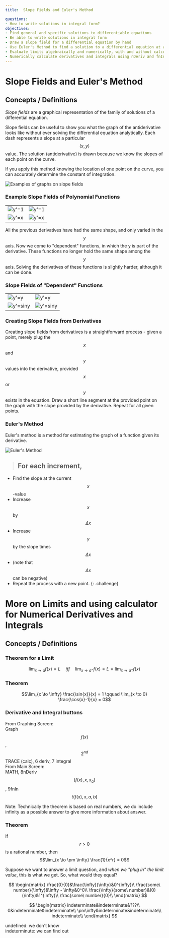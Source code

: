 ```yaml
---
title:  Slope Fields and Euler's Method

questions:
- How to write solutions in integral form?
objectives:
- Find general and specific solutions to differentiable equations
- Be able to write solutions in integral form
- Draw a slope field for a differential equation by hand
- Use Euler's Method to find a solution to a differential equation at a particular input value
- Evaluate limits algebraically and numerically, with and without calculator
- Numerically calculate derivatives and integrals using nDeriv and fnInt on calculator
---
```


#  Slope Fields and Euler's Method

## Concepts / Definitions

_Slope fields_ are a graphical representation of the family of solutions of a differential equation.

Slope fields can be useful to show you what the graph of the antiderivative looks like without ever solving the differential equation analytically.
Each dash represents a slope at a particular $$(x, y)$$ value.
The solution (antiderivative) is drawn because we know the slopes of each point on the curve.

If you apply this method knowing the location of one point on the curve, you can accurately determine the constant of integration.

![Examples of graphs on slope fields](../assets/calculus/6-1_example-slope-fields.png)

### Example Slope Fields of Polynomial Functions

| | |
--|--
![y'=1](../assets/calculus/6-1_y-prime-equals-one-field.svg) | ![y'=1](../assets/calculus/6-1_y-prime-equals-one-graph.png)
![y'=x](../assets/calculus/6-1_y-prime-equals-x-field.png) | ![y'=x](../assets/calculus/6-1_y-prime-equals-x-graph.png)


All the previous derivatives have had the same shape, and only varied in the $$y$$ axis.
Now we come to "dependent" functions, in which the y is part of the derivative. These functions no longer hold the same shape among the $$y$$ axis. Solving the derivatives of these functions is slightly harder, although it can be done.

### Slope Fields of "Dependent" Functions

| | |
--|--
![y'=y](../assets/calculus/6-1_y-prime-equals-y-field.png) | ![y'=y](../assets/calculus/6-1_y-prime-equals-y-graph.png)
![y'=siny](../assets/calculus/6-1_y-prime-equals-sine-y-field.png) | ![y'=siny](../assets/calculus/6-1_y-prime-equals-sine-y-graph.png)

### Creating Slope Fields from Derivatives

Creating slope fields from derivatives is a straightforward process - given a point, merely plug the $$x$$ and $$y$$ values into the derivative, provided $$x$$ or $$y$$ exists in the equation.
Draw a short line segment at the provided point on the graph with the slope provided by the derivative.
Repeat for all given points.

### Euler's Method

Euler's method is a method for estimating the graph of a function given its derivative.

![Euler's Method](../assets/calculus/6-1_euler-method.svg)

> ## For each increment,
- Find the slope at the current $$x$$-value
- Increase $$x$$ by $$\Delta x$$
- Increase $$y$$ by the slope times $$\Delta x$$
- (note that $$\Delta x$$ can be negative)
- Repeat the process with a new point.
{: .challenge}

# More on Limits and using calculator for Numerical Derivatives and Integrals


## Concepts / Definitions

### Theorem for a Limit

$$\lim_{x \to a} f(x) = L \quad iff \quad \lim_{x \to a^-} f(x) = L = \lim_{x \to a^+} f(x)$$

### Theorem

$$\lim_{x \to \infty} \frac{\sin{x}}{x} = 1 \qquad \lim_{x \to 0} \frac{\cos{x}-1}{x} = 0$$

### Derivative and Integral buttons

From Graphing Screen:<br>
Graph $$f(x)$$, $$2^{nd}$$ TRACE (calc), 6 deriv, 7 integral<br>
From Main Screen:<br>
MATH, 8nDeriv$$(f(x), x, x_a)$$, 9fnIn$$t(f(x), x, a, b)$$

Note: Technically the theorem is based on real numbers, we do include infinity as a possible answer to give more information about answer.

### Theorem

If $$r > 0$$ is a rational number, then
$$\lim_{x \to \pm \infty} \frac{1}{x^r} = 0$$

Suppose we want to answer a limit question, and *when we "plug in" the limit value*, this is what we get. So, what would they equal?

$$
\begin{matrix}
    \frac{0}{0}&\frac{\infty}{\infty}&0^{infty}\\
    \frac{some\ number}{\infty}&\infty - \infty&0^0\\
    \frac{\infty}{some\ number}&(0)(\infty)&1^{infty}\\
    \frac{some\ number}{0}\\
\end{matrix}
$$

$$
\begin{matrix}
    indeterminate&indeterminate&???\\
    0&indeterminate&indeterminate\\
    \pm\infty&indeterminate&indeterminate\\
    indeterminate\\
\end{matrix}
$$

undefined: we don't know<br>
indeterminute: we can find out